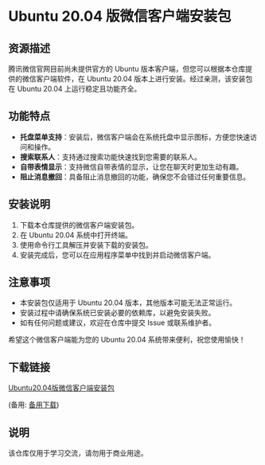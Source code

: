 # Ubuntu 20.04 版微信客户端安装包

## 资源描述

腾讯微信官网目前尚未提供官方的 Ubuntu 版本客户端，但您可以根据本仓库提供的微信客户端软件，在 Ubuntu 20.04 版本上进行安装。经过亲测，该安装包在 Ubuntu 20.04 上运行稳定且功能齐全。

## 功能特点

- **托盘菜单支持**：安装后，微信客户端会在系统托盘中显示图标，方便您快速访问和操作。
- **搜索联系人**：支持通过搜索功能快速找到您需要的联系人。
- **自带表情显示**：支持微信自带表情的显示，让您在聊天时更加生动有趣。
- **阻止消息撤回**：具备阻止消息撤回的功能，确保您不会错过任何重要信息。

## 安装说明

1. 下载本仓库提供的微信客户端安装包。
2. 在 Ubuntu 20.04 系统中打开终端。
3. 使用命令行工具解压并安装下载的安装包。
4. 安装完成后，您可以在应用程序菜单中找到并启动微信客户端。

## 注意事项

- 本安装包仅适用于 Ubuntu 20.04 版本，其他版本可能无法正常运行。
- 安装过程中请确保系统已安装必要的依赖库，以避免安装失败。
- 如有任何问题或建议，欢迎在仓库中提交 Issue 或联系维护者。

希望这个微信客户端能为您的 Ubuntu 20.04 系统带来便利，祝您使用愉快！

## 下载链接
[Ubuntu20.04版微信客户端安装包](https://pan.quark.cn/s/e8850378e42a) 

(备用: [备用下载](https://pan.baidu.com/s/13v10uZJU1pHaLYcS50KPoA?pwd=1234))

## 说明

该仓库仅用于学习交流，请勿用于商业用途。
